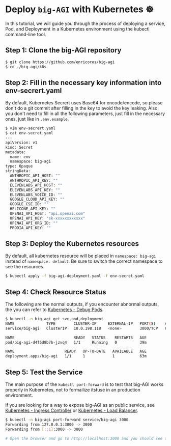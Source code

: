 # Deploy `big-AGI` with Kubernetes ☸️

In this tutorial, we will guide you through the process of deploying a service, Pod, and Deployment in a Kubernetes environment using the kubectl command-line tool.

## Step 1: Clone the big-AGI repository

```bash
$ git clone https://github.com/enricoros/big-agi
$ cd ./big-agi/k8s
```

## Step 2: Fill in the necessary key information into env-secrert.yaml

By default, Kubernetes Secrert uses Base64 for encode/encode, so please don't do a git commit after filling in the key to avoid the key leaking. Also, you don't need to fill in all the following parameters, just fill in the necessary ones, just like in `.env.example`.

```bash
$ vim env-secrert.yaml
$ cat env-secret.yaml
---
apiVersion: v1
kind: Secret
metadata:
  name: env
  namespace: big-agi
type: Opaque
stringData:
  ANTHROPIC_API_HOST: ""
  ANTHROPIC_API_KEY: ""
  ELEVENLABS_API_HOST: ""
  ELEVENLABS_API_KEY: ""
  ELEVENLABS_VOICE_ID: ""
  GOOGLE_CLOUD_API_KEY: ""
  GOOGLE_CSE_ID: ""
  HELICONE_API_KEY: ""
  OPENAI_API_HOST: "api.openai.com"
  OPENAI_API_KEY: "sk-xxxxxxxxxxxx"
  OPENAI_API_ORG_ID: ""
  PRODIA_API_KEY: ""
```

## Step 3: Deploy the Kubernetes resources

By default, all kubernetes resource will be placed in `namespace: big-agi` instead of `namespace: default`. Be sure to switch the correct namespace to see the resources.

```bash
$ kubectl apply -f big-agi-deployment.yaml -f env-secret.yaml
```

## Step 4: Check Resource Status

The following are the normal outputs, if you encounter abnormal outputs, the you can refer to [Kubernetes - Debug Pods][1].

```bash
$ kubectl -n big-agi get svc,pod,deployment
NAME              TYPE        CLUSTER-IP     EXTERNAL-IP   PORT(S)    AGE
service/big-agi   ClusterIP   10.0.198.118   <none>        3000/TCP   63m

NAME                          READY   STATUS    RESTARTS   AGE
pod/big-agi-d4f5d8b7b-jzvq4   1/1     Running   0          39m

NAME                      READY   UP-TO-DATE   AVAILABLE   AGE
deployment.apps/big-agi   1/1     1            1           63m
```

## Step 5: Test the Service

The main purpose of the `kubectl port-forward` is to test that big-AGI works properly in Kubernetes, not to formailize itstuse in an production environment.

If you are looking for a way to expose big-AGI as an public service, see [Kubernetes - Ingress Controller][2] or [Kubernetes - Load Balancer][3].

```bash
$ kubectl -n big-agi port-forward service/big-agi 3000
Forwarding from 127.0.0.1:3000 -> 3000
Forwarding from [::1]:3000 -> 3000

# Open the browser and go to http://localhost:3000 and you should see the big-agi web page
```

[1]: https://kubernetes.io/docs/tasks/debug/debug-application/debug-pods/
[2]: https://kubernetes.io/docs/concepts/services-networking/ingress-controllers/
[3]: https://kubernetes.io/docs/tasks/access-application-cluster/create-external-load-balancer/